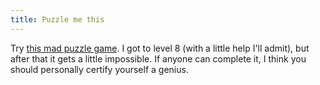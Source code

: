```yaml
---
title: Puzzle me this
---
```

Try [this mad puzzle game](http://www.etienne.nu/imagepuz/). I got to level 8 (with a little help I'll admit), but after that it gets a little impossible. If anyone can complete it, I think you should personally certify yourself a genius.